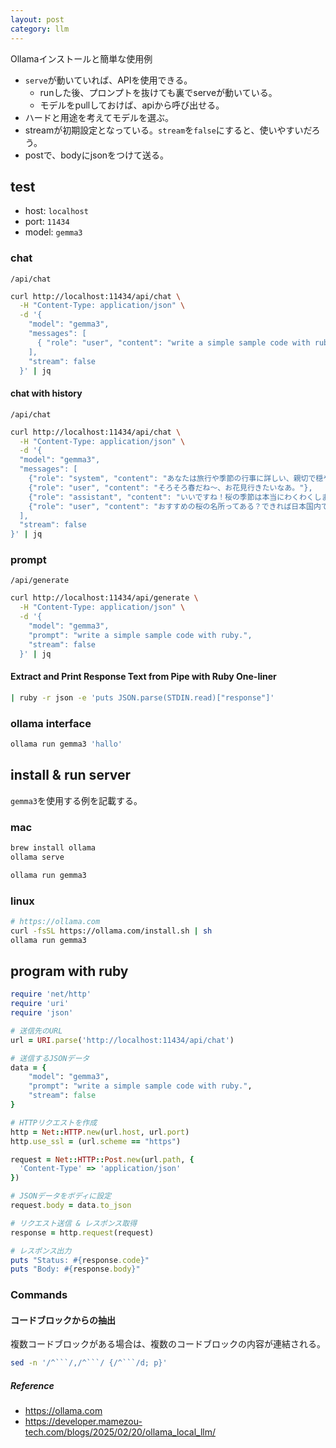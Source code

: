 ```yaml
---
layout: post
category: llm
---
```


Ollamaインストールと簡単な使用例

- `serve`が動いていれば、APIを使用できる。
  - runした後、プロンプトを抜けても裏でserveが動いている。
  - モデルをpullしておけば、apiから呼び出せる。
- ハードと用途を考えてモデルを選ぶ。
- streamが初期設定となっている。`stream`を`false`にすると、使いやすいだろう。
- postで、bodyにjsonをつけて送る。　

## test 

- host: `localhost`
- port: `11434`
- model: `gemma3`

### chat

`/api/chat`

```sh
curl http://localhost:11434/api/chat \
  -H "Content-Type: application/json" \
  -d '{
    "model": "gemma3",
    "messages": [
      { "role": "user", "content": "write a simple sample code with ruby." }
    ],
    "stream": false
  }' | jq
```

#### chat with history

`/api/chat`

```sh
curl http://localhost:11434/api/chat \
  -H "Content-Type: application/json" \
  -d '{
  "model": "gemma3",
  "messages": [
    {"role": "system", "content": "あなたは旅行や季節の行事に詳しい、親切で穏やかなアシスタントです。"},
    {"role": "user", "content": "そろそろ春だね〜、お花見行きたいなあ。"},
    {"role": "assistant", "content": "いいですね！桜の季節は本当にわくわくしますよね。"},
    {"role": "user", "content": "おすすめの桜の名所ってある？できれば日本国内で！"}
  ],
  "stream": false
}' | jq
```


### prompt

`/api/generate`

```sh
curl http://localhost:11434/api/generate \
  -H "Content-Type: application/json" \
  -d '{
    "model": "gemma3",
    "prompt": "write a simple sample code with ruby.",
    "stream": false
  }' | jq
```

#### Extract and Print Response Text from Pipe with Ruby One-liner

```sh
| ruby -r json -e 'puts JSON.parse(STDIN.read)["response"]'
```

### ollama interface

```sh
ollama run gemma3 'hallo'
```

## install & run server

`gemma3`を使用する例を記載する。

### mac

```sh
brew install ollama
ollama serve
```

```sh
ollama run gemma3
```

### linux

```sh
# https://ollama.com
curl -fsSL https://ollama.com/install.sh | sh
ollama run gemma3
```

## program with ruby

```ruby
require 'net/http'
require 'uri'
require 'json'

# 送信先のURL
url = URI.parse('http://localhost:11434/api/chat')

# 送信するJSONデータ
data = {
    "model": "gemma3",
    "prompt": "write a simple sample code with ruby.",
    "stream": false
}

# HTTPリクエストを作成
http = Net::HTTP.new(url.host, url.port)
http.use_ssl = (url.scheme == "https")

request = Net::HTTP::Post.new(url.path, {
  'Content-Type' => 'application/json'
})

# JSONデータをボディに設定
request.body = data.to_json

# リクエスト送信 & レスポンス取得
response = http.request(request)

# レスポンス出力
puts "Status: #{response.code}"
puts "Body: #{response.body}"
```

### Commands

#### コードブロックからの抽出

複数コードブロックがある場合は、複数のコードブロックの内容が連結される。

```sh
sed -n '/^```/,/^```/ {/^```/d; p}'
```

##### Reference

- <https://ollama.com>
- <https://developer.mamezou-tech.com/blogs/2025/02/20/ollama_local_llm/>

